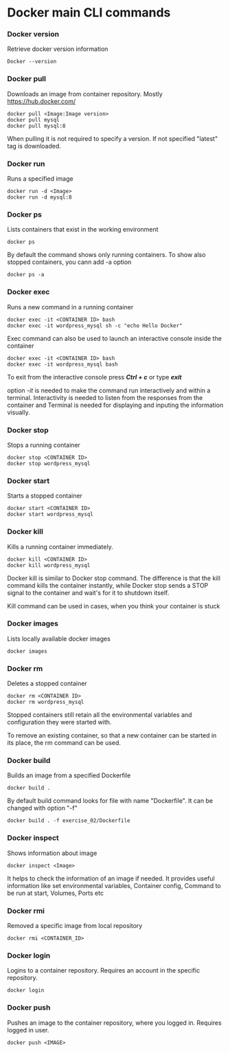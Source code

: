 # Docker main CLI commands

### Docker version

Retrieve docker version information

    Docker --version
    
### Docker pull

Downloads an image from container repository. Mostly https://hub.docker.com/

    docker pull <Image:Image version>
    docker pull mysql
    docker pull mysql:8
    
When pulling it is not required to specify a version. If not specified "latest" tag is downloaded.
    
### Docker run

Runs a specified image

    docker run -d <Image>
    docker run -d mysql:8
    
### Docker ps

Lists containers that exist in the working environment

    docker ps
    
By default the command shows only running containers. To show also stopped containers, you cann add -a option

    docker ps -a
    
### Docker exec

Runs a new command in a running container

    docker exec -it <CONTAINER ID> bash
    docker exec -it wordpress_mysql sh -c "echo Hello Docker"
    
Exec command can also be used to launch an interactive console inside the container

    docker exec -it <CONTAINER ID> bash
    docker exec -it wordpress_mysql bash
    
To exit from the interactive console press ***Ctrl + c*** or type ***exit***

option *-it* is needed to make the command run interactively and within a terminal.
Interactivity is needed to listen from the responses from the container and 
Terminal is needed for displaying and inputing the information visually.

### Docker stop

Stops a running container

    docker stop <CONTAINER ID>
    docker stop wordpress_mysql
    
### Docker start

Starts a stopped container

    docker start <CONTAINER ID>
    docker start wordpress_mysql
    
### Docker kill

Kills a running container immediately. 

    docker kill <CONTAINER ID>
    docker kill wordpress_mysql

Docker kill is similar to Docker stop command. The difference is that the kill command kills the container instantly,
while Docker stop sends a STOP signal to the container and wait's for it to shutdown itself.

Kill command can be used in cases, when you think your container is stuck
    
### Docker images

Lists locally available docker images

    docker images
    
### Docker rm
   
Deletes a stopped container

    docker rm <CONTAINER ID>
    docker rm wordpress_mysql
   
Stopped containers still retain all the environmental variables and configuration they were started with.

To remove an existing container, so that a new container can be started in its place, the rm command can be used.

### Docker build

Builds an image from a specified Dockerfile

    docker build .
    
By default build command looks for file with name "Dockerfile".
It can be changed with option "-f"

    docker build . -f exercise_02/Dockerfile
    
### Docker inspect

Shows information about image

    docker inspect <Image>
    
It helps to check the information of an image if needed. It provides useful information like set environmental
variables, Container config, Command to be run at start, Volumes, Ports etc

### Docker rmi

Removed a specific image from local repository

    docker rmi <CONTAINER_ID>

### Docker login

Logins to a container repository. Requires an account in the specific repository.  

    docker login 

### Docker push

Pushes an image to the container repository, where you logged in. Requires logged in user.

    docker push <IMAGE>
    






